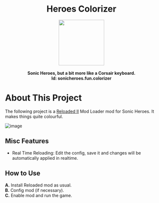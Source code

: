 <div align="center">
	<h1>Heroes Colorizer</h1>
	<img src="https://i.imgur.com/BjPn7rU.png" width="150" align="center" />
	<br/> <br/>
	<strong>Sonic Heroes, but a bit more like a Corsair keyboard.<br/></strong>
<b>Id: sonicheroes.fun.colorizer</b>
</div>

# About This Project

The following project is a [Reloaded II](https://github.com/Reloaded-Project/Reloaded-II) Mod Loader mod for Sonic Heroes. It makes things quite colourful.

![image](https://thumbs.gfycat.com/PerkyDismalGlassfrog-size_restricted.gif)

## Misc Features

- Real Time Reloading: Edit the config, save it and changes will be automatically applied in realtime.  

## How to Use

**A.** Install Reloaded mod as usual.  
**B.** Config mod (if necessary).  
**C.** Enable mod and run the game.  

